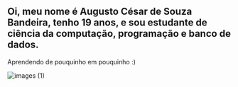 ## Oi, meu nome é Augusto César de Souza Bandeira, tenho 19 anos, e sou estudante de ciência da computação, programação e banco de dados.

Aprendendo de pouquinho em pouquinho :)

![images (1)](https://github.com/user-attachments/assets/6db42e9a-1a54-4420-8270-7e9aa6dec19e)

<!--
**Augustocband/augustocband** is a ✨ _special_ ✨ repository because its `README.md` (this file) appears on your GitHub profile.

Here are some ideas to get you started:

- 🔭 I’m currently working on ...
- 🌱 I’m currently learning ...
- 👯 I’m looking to collaborate on ...
- 🤔 I’m looking for help with ...
- 💬 Ask me about ...
- 📫 How to reach me: ...
- 😄 Pronouns: ...
- ⚡ Fun fact: ...
-->
